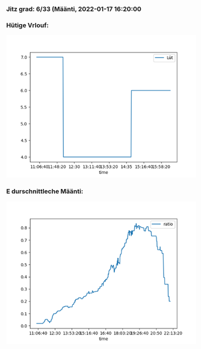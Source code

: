 ### Jitz grad: 6/33 (Määnti, 2022-01-17 16:20:00

### Hütige Vrlouf:
![Graph](Today.png)

### E durschnittleche Määnti:
![Graph](Määnti.png)